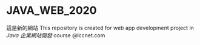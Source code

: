 # JAVA_WEB_2020
這是新的網站
This repository is created for web app development project in _Java 企業網站開發_ course @lccnet.com
